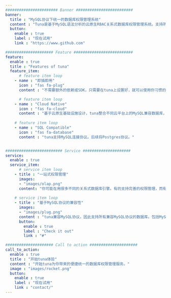 ```yaml
---
####################### Banner #########################
banner:
  title : "MySQL协议下统一的数据库权限管理系统"
  content : "Tuna是基于MySQL语法分析的云原生RBAC关系式数据库权限管理系统。支持所有的兼容MySQL协议的数据库，并将它们在用户角度下抽象为同一个连接点下的不同的本地库来进行统一权限管理。在tuna上设置好RBAC模型下的用户、角色、策略和资源，即可开始体验中心化管理的便捷数据库权限管理服务。"
  button:
    enable : true
    label : "现在试用"
    link : "https://www.github.com"

##################### Feature ##########################
feature:
  enable : true
  title : "Features of tuna"
  feature_item:
      # feature item loop
    - name : "即插即用"
      icon : "fas fa-plug"
      content : "不需要额外的依赖或SDK，只需要在tuna上设置好，就可以使用你习惯的MySQL驱动进行连接。"

      # feature item loop
    - name : "Cloud Native"
      icon : "fas fa-cloud"
      content : "基于云原生基础设施设计，tuna整合不同云平台上的MySQL兼容数据库，成为一个统一的管理系统。"
      
    # feature item loop
    - name : "SQL Compatible"
      icon : "fas fa-database"
      content : "tuna支持MySQL连接协议。后续将Postgres协议。"


######################### Service #####################
service:
  enable : true
  service_item:
      # service item loop
    - title : "一站式权限管理"
      images:
      - "images/olap.png"
      content: "你可能在用很多不同的关系式数据库引擎。有的支持完善的权限管理，而有的没有。同时你还需要对每一个正在运行的引擎进行单独的权限设置和部署，这更增添了维护的成本。使用tuna作为中心式的权限管理系统，你可以对所有的MySQL协议兼容的数据库进行统一的权限管理。"
        
    # service item loop
    - title : "基于MySQL协议的兼容性"
      images:
      - "images/plug.png"
      content : "tuna兼容MySQL协议，因此支持所有兼容MySQL协议的数据库。包括MySQL，ClickHouse，Spanner，TiDB，SingleStore等。所有这些都可以被抽象成为tuna服务下的本地库，并且为它们提供统一的RBAC权限管理服务。"
      button:
        enable : true
        label : "Check it out"
        link : "#"

##################### Call to action #####################
call_to_action:
  enable : true
  title : "开始tuna体验"
  content : "开始tuna为你带来的便捷统一的数据库权限管理服务。"
  image : "images/rocket.png"
  button:
    enable : true
    label : "现在试用"
    link : "contact/"
---
```

